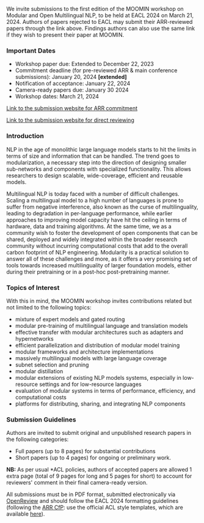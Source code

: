  We invite submissions to the first edition of the MOOMIN workshop on Modular and Open Multilingual NLP, to be held at EACL 2024 on March 21, 2024. Authors of papers rejected to EACL may submit their ARR-reviewed papers through the link above. Findings authors can also use the same link if they wish to present their paper at MOOMIN.

### Important Dates

- Workshop paper due: Extended to December 22, 2023
- Commitment deadline (for pre-reviewed ARR & main conference submissions): January 20, 2024 **[extended]**
- Notification of acceptance: January 22, 2024
- Camera-ready papers due: January 30 2024
- Workshop dates: March 21, 2024

[Link to the submission website for ARR commitment](https://openreview.net/group?id=eacl.org/EACL/2024/Workshop/MOOMIN_ARR_Commitment)

[Link to the submission website for direct reviewing](https://openreview.net/group?id=eacl.org/EACL/2024/Workshop/MOOMIN)



### Introduction

NLP in the age of monolithic large language models starts to hit the limits in terms of size and information that can be handled. The trend goes to modularization, a necessary step into the direction of designing smaller sub-networks and components with specialized functionality. This allows researchers to design scalable, wide-coverage, efficient and reusable models.

Multilingual NLP is today faced with a number of difficult challenges. Scaling a multilingual model to a high number of languages is prone to suffer from negative interference, also known as the curse of multilinguality, leading to degradation in per-language performance, while earlier approaches to improving model capacity have hit the ceiling in terms of hardware, data and training algorithms. At the same time, we as a community wish to foster the development of open components that can be shared, deployed and widely integrated within the broader research community without incurring computational costs that add to the overall carbon footprint of NLP engineering. Modularity is a practical solution to answer all of these challenges and more, as it offers a very promising set of tools towards increased multilinguality of larger foundation models, either during their pretraining or in a post-hoc post-pretraining manner.

 
### Topics of Interest

With this in mind, the MOOMIN workshop invites contributions related but not limited to the following topics:
 - mixture of expert models and gated routing
 - modular pre-training of multilingual language and translation models
 - effective transfer with modular architectures such as adapters and hypernetworks
 - efficient parallelization and distribution of modular model training
 - modular frameworks and architecture implementations
 - massively multilingual models with large language coverage
 - subnet selection and pruning
 - modular distillation
 - modular extensions of existing NLP models systems, especially in low-resource settings and for low-resource languages
 - evaluation of modular systems in terms of performance, efficiency, and computational costs
 - platforms for distributing, sharing, and integrating NLP components

### Submission Guidelines

Authors are invited to submit original and unpublished research papers in the following categories:
 - Full papers (up to 8 pages) for substantial contributions
 - Short papers (up to 4 pages) for ongoing or preliminary work.

**NB:** As per usual *ACL policies, authors of accepted papers are allowed 1 extra page (total of 9 pages for long and 5 pages for short) to account for reviewers' comment in their final camera-ready version.

All submissions must be in PDF format, submitted electronically via [OpenReview](https://openreview.net/group?id=eacl.org/EACL/2024/Workshop/MOOMIN) and should follow the EACL 2024 formatting guidelines (following the [ARR CfP](https://aclrollingreview.org/cfp): use the official ACL style templates, which are available [here](https://github.com/acl-org/acl-style-files)). 

<!-- We also intend to invite papers accepted to Findings to reach out to the organizing committee of MOOMIN to present their papers at the workshop, if in line with the topics as described above. -->
